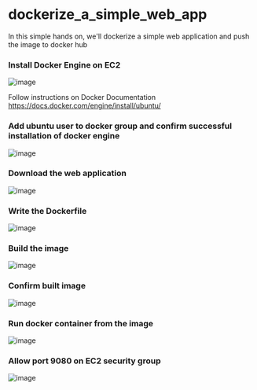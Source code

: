 # dockerize_a_simple_web_app
In this simple hands on, we'll dockerize a simple web application and push the image to docker hub <br>


### Install Docker Engine on EC2
![image](https://github.com/user-attachments/assets/73a32a07-8bf9-4e6c-844b-7736c37d1da9) <br>

Follow instructions on Docker Documentation https://docs.docker.com/engine/install/ubuntu/ <br>

### Add ubuntu user to docker group and confirm successful installation of docker engine 
![image](https://github.com/user-attachments/assets/d6459831-2e62-4098-9c5e-4c2a5ddd1391) <br>


### Download the web application
![image](https://github.com/user-attachments/assets/ab1a9c74-18c0-42e5-a54c-d35758397631) <br>

### Write the Dockerfile
![image](https://github.com/user-attachments/assets/9e812c7b-d30b-4ad9-a66e-7cdd80909ffd) <br>

### Build the image
![image](https://github.com/user-attachments/assets/96442f6b-2e75-4d58-84fa-1fe38e7d659e) <br>

### Confirm built image
![image](https://github.com/user-attachments/assets/d5ce3bfb-23bc-4396-a0b6-11e8183a0b06) <br>

### Run docker container from the image
![image](https://github.com/user-attachments/assets/c0a023f6-a228-4759-bdb8-8162711c9ee8) <br>

### Allow port 9080 on EC2 security group
![image](https://github.com/user-attachments/assets/7a91fd9b-7ffb-4e9e-8db8-584719cbe5a1) <br>









